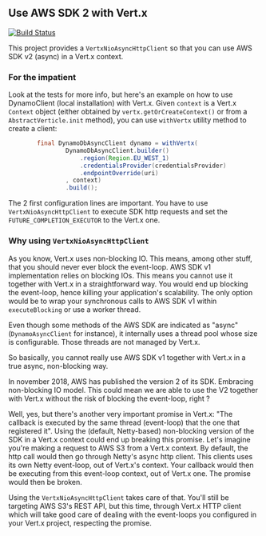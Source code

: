## Use AWS SDK 2 with Vert.x

[![Build Status](https://travis-ci.org/aesteve/vertx-aws-sdk.svg?branch=master)](https://travis-ci.org/aesteve/vertx-aws-sdk)


This project provides a `VertxNioAsyncHttpClient` so that you can use AWS SDK v2 (async) in a Vert.x context.

### For the impatient 

Look at the tests for more info, but here's an example on how to use DynamoClient (local installation) with Vert.x.
Given `context` is a Vert.x `Context` object (either obtained by `vertx.getOrCreateContext()` or from a `AbstractVerticle.init` method), you can use `withVertx` utility method to create a client:

```java
        final DynamoDbAsyncClient dynamo = withVertx(
                DynamoDbAsyncClient.builder()
                    .region(Region.EU_WEST_1)
                    .credentialsProvider(credentialsProvider)
                    .endpointOverride(uri)
                , context)
                .build();


```

The 2 first configuration lines are important.
You have to use `VertxNioAsyncHttpClient` to execute SDK http requests and set the `FUTURE_COMPLETION_EXECUTOR` to the Vert.x one.


### Why using `VertxNioAsyncHttpClient`

As you know, Vert.x uses non-blocking IO. This means, among other stuff, that you should never ever block the event-loop.
AWS SDK v1 implementation relies on blocking IOs. This means you cannot use it together with Vert.x in a straightforward way. You would end up blocking the event-loop, hence killing your application's scalability.
The only option would be to wrap your synchronous calls to AWS SDK v1 within `executeBlocking` or use a worker thread.

Even though some methods of the AWS SDK are indicated as "async" (`DynamoAsyncClient` for instance), it internally uses a thread pool whose size is configurable.
Those threads are not managed by Vert.x.

So basically, you cannot really use AWS SDK v1 together with Vert.x in a true async, non-blocking way.

In november 2018, AWS has published the version 2 of its SDK. Embracing non-blocking IO model.
This could mean we are able to use the V2 together with Vert.x without the risk of blocking the event-loop, right ?

Well, yes, but there's another very important promise in Vert.x: "The callback is executed by the same thread (event-loop) that the one that registered it".
Using the (default, Netty-based) non-blocking version of the SDK in a Vert.x context could end up breaking this promise.
Let's imagine you're making a request to AWS S3 from a Vert.x context. By default, the http call would then go through Netty's async http client.
This clients uses its own Netty event-loop, out of Vert.x's context. Your callback would then be executing from this event-loop context, out of Vert.x one.
The promise would then be broken.

Using the `VertxNioAsyncHttpClient` takes care of that.
You'll still be targeting AWS S3's REST API, but this time, through Vert.x HTTP client which will take good care of dealing with the event-loops you configured in your Vert.x project, respecting the promise.

